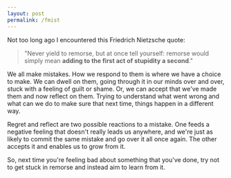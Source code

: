 ```yaml
---
layout: post
permalink: /fmist
---
```

Not too long ago I encountered this Friedrich Nietzsche quote:
>"Never yield to remorse, but at once tell yourself: remorse would simply mean **adding to the first act of stupidity a second**."

We all make mistakes.
How we respond to them is where we have a choice to make.
We can dwell on them, going through it in our minds over and over, stuck with a feeling of guilt or shame.
Or, we can accept that we've made them and now reflect on them.
Trying to understand what went wrong and what can we do to make sure that next time, things happen in a different way.

Regret and reflect are two possible reactions to a mistake.
One feeds a negative feeling that doesn't really leads us anywhere, and we're just as likely to commit the same mistake and go over it all once again.
The other accepts it and enables us to grow from it.

So, next time you're feeling bad about something that you've done, try not to get stuck in remorse and instead aim to learn from it.